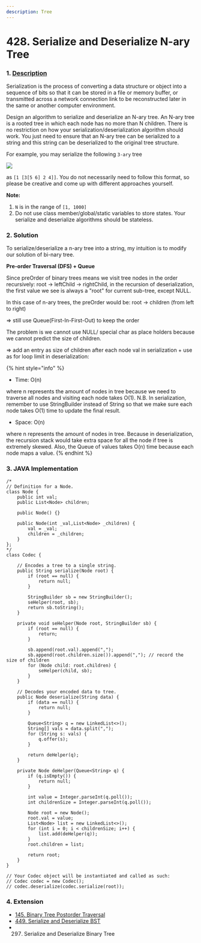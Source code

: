 ```yaml
---
description: Tree
---
```


# 428. Serialize and Deserialize N-ary Tree

### 1. [Description](https://leetcode.com/problems/serialize-and-deserialize-n-ary-tree/description/)

Serialization is the process of converting a data structure or object into a sequence of bits so that it can be stored in a file or memory buffer, or transmitted across a network connection link to be reconstructed later in the same or another computer environment.

Design an algorithm to serialize and deserialize an N-ary tree. An N-ary tree is a rooted tree in which each node has no more than N children. There is no restriction on how your serialization/deserialization algorithm should work. You just need to ensure that an N-ary tree can be serialized to a string and this string can be deserialized to the original tree structure.

For example, you may serialize the following `3-ary` tree

![](https://assets.leetcode.com/uploads/2018/10/12/narytreeexample.png)

as `[1 [3[5 6] 2 4]]`. You do not necessarily need to follow this format, so please be creative and come up with different approaches yourself.

**Note:**

1. `N` is in the range of `[1, 1000]`
2. Do not use class member/global/static variables to store states. Your serialize and deserialize algorithms should be stateless.



### 2. Solution

To serialize/deserialize a n-ary tree into a string, my intuition is to modify our solution of bi-nary tree. 

**Pre-order Traversal \(DFS\) + Queue**

Since preOrder of binary trees means we visit tree nodes in the order recursively: root -&gt; leftChild -&gt; rightChild, in the recursion of deserialization, the first value we see is always a "root" for current sub-tree, except NULL.

In this case of n-ary trees, the preOrder would be: root -&gt; children \(from left to right\)

=&gt; still use Queue\(First-In-First-Out\) to keep the order

The problem is we cannot use NULL/ special char as place holders because we cannot predict the size of children.

=&gt; add an entry as size of children after each node val in serialization + use as for loop limit in deserialization:

{% hint style="info" %}
* Time: O\(n\)  

where n represents the amount of nodes in tree because we need to traverse all nodes and visiting each node takes O\(1\).  N.B.  In serialization, remember to use StringBuilder instead of String so that we make sure each node takes O\(1\) time to update the final result. 

* Space: O\(n\)  

where n represents the amount of nodes in tree. Because in deserialization, the recursion stack would take extra space for all the node if tree is extremely skewed. Also, the Queue of values takes O\(n\) time because each node maps a value.
{% endhint %}



### 3. JAVA Implementation

```text
/*
// Definition for a Node.
class Node {
    public int val;
    public List<Node> children;

    public Node() {}

    public Node(int _val,List<Node> _children) {
        val = _val;
        children = _children;
    }
};
*/
class Codec {

    // Encodes a tree to a single string.
    public String serialize(Node root) {
        if (root == null) {
            return null;
        }
        
        StringBuilder sb = new StringBuilder();
        seHelper(root, sb);
        return sb.toString();
    }
    
    private void seHelper(Node root, StringBuilder sb) {
        if (root == null) {
            return;
        }
        
        sb.append(root.val).append(",");
        sb.append(root.children.size()).append(","); // record the size of children
        for (Node child: root.children) {
            seHelper(child, sb);
        }
    }

    // Decodes your encoded data to tree.
    public Node deserialize(String data) {
        if (data == null) {
            return null;
        }
        
        Queue<String> q = new LinkedList<>();
        String[] vals = data.split(",");
        for (String s: vals) {
            q.offer(s);
        }
        
        return deHelper(q);
    }
    
    private Node deHelper(Queue<String> q) {
        if (q.isEmpty()) {
            return null;
        }
        
        int value = Integer.parseInt(q.poll());
        int childrenSize = Integer.parseInt(q.poll());
        
        Node root = new Node();
        root.val = value;
        List<Node> list = new LinkedList<>();
        for (int i = 0; i < childrenSize; i++) {
            list.add(deHelper(q));
        }
        root.children = list;
        
        return root;
    }
}

// Your Codec object will be instantiated and called as such:
// Codec codec = new Codec();
// codec.deserialize(codec.serialize(root));
```



### 4. Extension

* [145. Binary Tree Postorder Traversal](https://app.gitbook.com/@alittlebit/s/data-structures-and-algorithms-in-java/145.-binary-tree-postorder-traversal)
* [449. Serialize and Deserialize BST](https://app.gitbook.com/@alittlebit/s/algorithm-problems-and-how-to-solve-them/tree/449.-serialize-and-deserialize-bst)
* 297. Serialize and Deserialize Binary Tree

